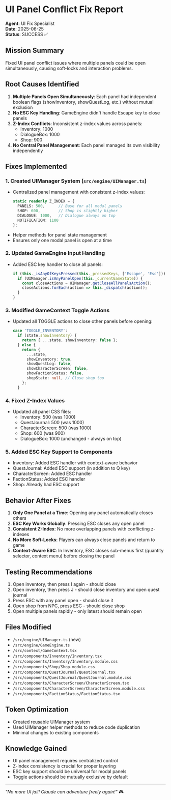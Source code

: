 # UI Panel Conflict Fix Report
**Agent**: UI Fix Specialist  
**Date**: 2025-06-25  
**Status**: SUCCESS ✅  

## Mission Summary
Fixed UI panel conflict issues where multiple panels could be open simultaneously, causing soft-locks and interaction problems.

## Root Causes Identified

1. **Multiple Panels Open Simultaneously**: Each panel had independent boolean flags (showInventory, showQuestLog, etc.) without mutual exclusion
2. **No ESC Key Handling**: GameEngine didn't handle Escape key to close panels
3. **Z-Index Conflicts**: Inconsistent z-index values across panels:
   - Inventory: 1000
   - DialogueBox: 1000  
   - Shop: 900
4. **No Central Panel Management**: Each panel managed its own visibility independently

## Fixes Implemented

### 1. Created UIManager System (`src/engine/UIManager.ts`)
- Centralized panel management with consistent z-index values:
  ```typescript
  static readonly Z_INDEX = {
    PANELS: 500,      // Base for all modal panels
    SHOP: 600,        // Shop is slightly higher
    DIALOGUE: 1000,   // Dialogue always on top
    NOTIFICATION: 1100
  };
  ```
- Helper methods for panel state management
- Ensures only one modal panel is open at a time

### 2. Updated GameEngine Input Handling
- Added ESC key handler to close all panels:
  ```typescript
  if (this._isAnyOfKeysPressed(this._pressedKeys, ['Escape', 'Esc'])) {
    if (UIManager.isAnyPanelOpen(this._currentGameState)) {
      const closeActions = UIManager.getCloseAllPanelsAction();
      closeActions.forEach(action => this._dispatch(action));
    }
  }
  ```

### 3. Modified GameContext Toggle Actions
- Updated all TOGGLE actions to close other panels before opening:
  ```typescript
  case 'TOGGLE_INVENTORY':
    if (state.showInventory) {
      return { ...state, showInventory: false };
    } else {
      return {
        ...state,
        showInventory: true,
        showQuestLog: false,
        showCharacterScreen: false,
        showFactionStatus: false,
        shopState: null, // Close shop too
      };
    }
  ```

### 4. Fixed Z-Index Values
- Updated all panel CSS files:
  - Inventory: 500 (was 1000)
  - QuestJournal: 500 (was 1000)
  - CharacterScreen: 500 (was 1000)
  - Shop: 600 (was 900)
  - DialogueBox: 1000 (unchanged - always on top)

### 5. Added ESC Key Support to Components
- Inventory: Added ESC handler with context-aware behavior
- QuestJournal: Added ESC support (in addition to Q key)
- CharacterScreen: Added ESC handler
- FactionStatus: Added ESC handler
- Shop: Already had ESC support

## Behavior After Fixes

1. **Only One Panel at a Time**: Opening any panel automatically closes others
2. **ESC Key Works Globally**: Pressing ESC closes any open panel
3. **Consistent Z-Index**: No more overlapping panels with conflicting z-indexes
4. **No More Soft-Locks**: Players can always close panels and return to game
5. **Context-Aware ESC**: In Inventory, ESC closes sub-menus first (quantity selector, context menu) before closing the panel

## Testing Recommendations

1. Open inventory, then press I again - should close
2. Open inventory, then press J - should close inventory and open quest journal
3. Press ESC with any panel open - should close it
4. Open shop from NPC, press ESC - should close shop
5. Open multiple panels rapidly - only latest should remain open

## Files Modified

- `/src/engine/UIManager.ts` (new)
- `/src/engine/GameEngine.ts`
- `/src/context/GameContext.tsx`
- `/src/components/Inventory/Inventory.tsx`
- `/src/components/Inventory/Inventory.module.css`
- `/src/components/Shop/Shop.module.css`
- `/src/components/QuestJournal/QuestJournal.tsx`
- `/src/components/QuestJournal/QuestJournal.module.css`
- `/src/components/CharacterScreen/CharacterScreen.tsx`
- `/src/components/CharacterScreen/CharacterScreen.module.css`
- `/src/components/FactionStatus/FactionStatus.tsx`

## Token Optimization
- Created reusable UIManager system
- Used UIManager helper methods to reduce code duplication
- Minimal changes to existing components

## Knowledge Gained
- UI panel management requires centralized control
- Z-index consistency is crucial for proper layering
- ESC key support should be universal for modal panels
- Toggle actions should be mutually exclusive by default

---
*"No more UI jail! Claude can adventure freely again!"* 🎮